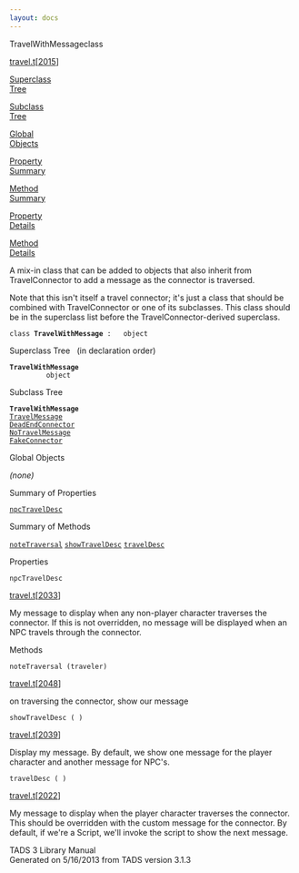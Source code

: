 ```yaml
---
layout: docs
---
```

<span class="title">TravelWithMessage</span><span class="type">class</span>

[travel.t](../file/travel.t.html)\[[2015](../source/travel.t.html#2015)\]

[Superclass  
Tree](#_SuperClassTree_)

[Subclass  
Tree](#_SubClassTree_)

[Global  
Objects](#_ObjectSummary_)

[Property  
Summary](#_PropSummary_)

[Method  
Summary](#_MethodSummary_)

[Property  
Details](#_Properties_)

[Method  
Details](#_Methods_)



A mix-in class that can be added to objects that also inherit from
TravelConnector to add a message as the connector is traversed.

Note that this isn't itself a travel connector; it's just a class that
should be combined with TravelConnector or one of its subclasses. This
class should be in the superclass list before the
TravelConnector-derived superclass.

`class `**`TravelWithMessage`**` :   object`



<span id="_SuperClassTree_"></span>



<span class="hdln">Superclass Tree</span>   (in declaration order)



**`TravelWithMessage`**  
`         object`  
<span id="_SubClassTree_"></span>



<span class="hdln">Subclass Tree</span>  



**`TravelWithMessage`**  
[`TravelMessage`](../object/TravelMessage.html)  
[`DeadEndConnector`](../object/DeadEndConnector.html)  
[`NoTravelMessage`](../object/NoTravelMessage.html)  
[`FakeConnector`](../object/FakeConnector.html)  
<span id="_ObjectSummary_"></span>



<span class="hdln">Global Objects</span>  



*(none)* <span id="_PropSummary_"></span>



<span class="hdln">Summary of Properties</span>  



[`npcTravelDesc`](#npcTravelDesc)

<span id="_MethodSummary_"></span>



<span class="hdln">Summary of Methods</span>  



[`noteTraversal`](#noteTraversal) [`showTravelDesc`](#showTravelDesc) [`travelDesc`](#travelDesc)

<span id="_Properties_"></span>



<span class="hdln">Properties</span>  



<span id="npcTravelDesc"></span>

`npcTravelDesc`

[travel.t](../file/travel.t.html)\[[2033](../source/travel.t.html#2033)\]



My message to display when any non-player character traverses the
connector. If this is not overridden, no message will be displayed when
an NPC travels through the connector.



<span id="_Methods_"></span>



<span class="hdln">Methods</span>  



<span id="noteTraversal"></span>

`noteTraversal (traveler)`

[travel.t](../file/travel.t.html)\[[2048](../source/travel.t.html#2048)\]



on traversing the connector, show our message



<span id="showTravelDesc"></span>

`showTravelDesc ( )`

[travel.t](../file/travel.t.html)\[[2039](../source/travel.t.html#2039)\]



Display my message. By default, we show one message for the player
character and another message for NPC's.



<span id="travelDesc"></span>

`travelDesc ( )`

[travel.t](../file/travel.t.html)\[[2022](../source/travel.t.html#2022)\]



My message to display when the player character traverses the connector.
This should be overridden with the custom message for the connector. By
default, if we're a Script, we'll invoke the script to show the next
message.





TADS 3 Library Manual  
Generated on 5/16/2013 from TADS version 3.1.3


